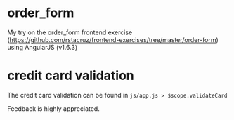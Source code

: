 # order_form
My try on the order_form frontend exercise (https://github.com/rstacruz/frontend-exercises/tree/master/order-form) using AngularJS (v1.6.3)

# credit card validation
The credit card validation can be found in ```js/app.js > $scope.validateCard```

Feedback is highly appreciated.
